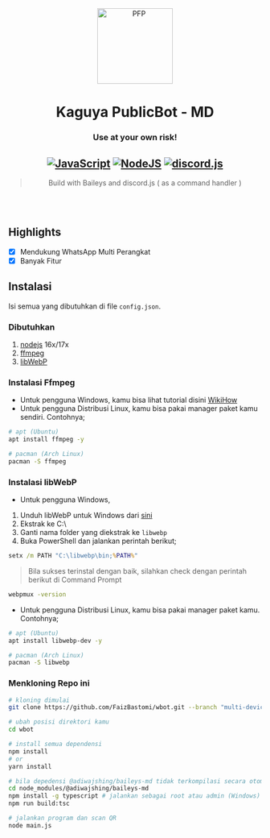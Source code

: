 <div align="center">
<img src="https://telegra.ph/file/fbe3160f0ad0e14abeeeb.jpg" width="150" height="150" border="0" alt="PFP">

# Kaguya PublicBot - MD
### Use at your own risk!

## [![JavaScript](https://img.shields.io/badge/JavaScript-d6cc0f?style=for-the-badge&logo=javascript&logoColor=white)](https://javascript.com) [![NodeJS](https://img.shields.io/badge/Node.js-43853D?style=for-the-badge&logo=node.js&logoColor=white)](https://nodejs.org/) [![discord.js](https://img.shields.io/badge/discord.js-0026a3?style=for-the-badge&logo=discord&logoColor=white)](https://discord.js.org)

> Build with Baileys and discord.js ( as a command handler ) <br />

</div><br />
<br />

## Highlights

- [x] Mendukung WhatsApp Multi Perangkat
- [x] Banyak Fitur

## Instalasi
Isi semua yang dibutuhkan di file `config.json`.

### Dibutuhkan
1. [nodejs](https://nodejs.org/en/download) 16x/17x
2. [ffmpeg](https://ffmpeg.org)
3. [libWebP](https://developers.google.com/speed/webp/download)

### Instalasi Ffmpeg
- Untuk pengguna Windows, kamu bisa lihat tutorial disini [WikiHow](https://www.wikihow.com/Install-Ffmpeg-on-Windows)<br />
- Untuk pengguna Distribusi Linux, kamu bisa pakai manager paket kamu sendiri. Contohnya;
```bash
# apt (Ubuntu)
apt install ffmpeg -y

# pacman (Arch Linux)
pacman -S ffmpeg
```

### Instalasi libWebP
- Untuk pengguna Windows,
1. Unduh libWebP untuk Windows dari [sini](https://developers.google.com/speed/webp/download)
2. Ekstrak ke C:\
3. Ganti nama folder yang diekstrak ke `libwebp`
4. Buka PowerShell dan jalankan perintah berikut;
```cmd
setx /m PATH "C:\libwebp\bin;%PATH%"
```
> Bila sukses terinstal dengan baik, silahkan check dengan perintah berikut di Command Prompt
```cmd
webpmux -version
```

- Untuk pengguna Distribusi Linux, kamu bisa pakai manager paket kamu. Contohnya;
```bash
# apt (Ubuntu)
apt install libwebp-dev -y

# pacman (Arch Linux)
pacman -S libwebp
```

### Menkloning Repo ini
```bash
# kloning dimulai
git clone https://github.com/FaizBastomi/wbot.git --branch "multi-device"

# ubah posisi direktori kamu
cd wbot

# install semua dependensi
npm install
# or
yarn install

# bila depedensi @adiwajshing/baileys-md tidak terkompilasi secara otomatis
cd node_modules/@adiwajshing/baileys-md
npm install -g typescript # jalankan sebagai root atau admin (Windows)
npm run build:tsc

# jalankan program dan scan QR
node main.js
```